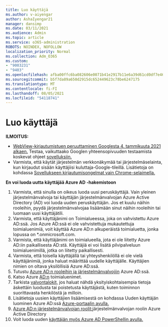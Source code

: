 ```yaml
---
title: Luo käyttäjä
ms.author: v-aiyengar
author: AshaIyengar21
manager: dansimp
ms.date: 03/11/2021
ms.audience: Admin
ms.topic: article
ms.service: o365-administration
ROBOTS: NOINDEX, NOFOLLOW
localization_priority: Normal
ms.collection: Adm_O365
ms.custom:
- "9003231"
- "9403"
ms.openlocfilehash: afba00ffc6ba082606e0071b41e2917b11e6a39d61cd0df7e468f0238f2ed8e8
ms.sourcegitcommit: b5f7da89a650d2915dc652449623c78be6247175
ms.translationtype: MT
ms.contentlocale: fi-FI
ms.lasthandoff: 08/05/2021
ms.locfileid: "54118741"
---
```

# <a name="create-user"></a>Luo käyttäjä

**ILMOITUS:**

- [WebView-kirjautumistuen peruuttaminen Googlesta 4. tammikuuta 2021 alkaen.](/azure/active-directory/external-identities/google-federation#deprecation-of-webview-sign-in-support) Testaa, vaikuttaako Googlen yhteensopivuuden testaamista koskevat ohjeet [sovelluksiin.](https://go.microsoft.com/fwlink/?linkid=2157323)
- Varmista, että käytät järjestelmän verkkonäkymää tai järjestelmäselainta, kun kirjaudut sisään käyttäjiisi kuluttaja-Google-tileillä. Lisätietoja on kohdassa [Sovellukseen kirjautumisongelmat vain Chrome-selaimella.](/office365/troubleshoot/miscellaneous/chrome-behavior-affects-applications)

**En voi luoda uutta käyttäjää Azure AD -hakemistoon**

1. Varmista, että sinulla on oikeus luoda uusi peruskäyttäjä. Vain yleinen järjestelmänvalvoja tai käyttäjän järjestelmänvalvojan Azure Active Directory (AD) voi luoda uuden peruskäyttäjän. Jos et kuulu näihin rooleihin, pyydä järjestelmänvalvojaa lisäämään sinut näihin rooleihin tai luomaan uusi käyttäjätili.
1. Varmista, että käyttäjänimi on Toimialueessa, joka on vahvistettu Azure AD:ssä. Jos Azure AD:ssä ei ole vahvistettuja mukautettuja toimialuenimiä, voit käyttää Azure AD:n alkuperäistä toimialuetta, jonka lopussa on *.onmicrosoft.com.
1. Varmista, että käyttäjänimi on toimialueella, jota ei ole liitetty Azure AD:iin paikallisesta AD:stä. Käyttäjiä ei voi lisätä pilvipalveluun toimialuenimillä, jotka on liitetty paikallisesti.
1. Varmista, että toisella käyttäjällä tai yhteyshenkilöllä ei ole vielä käyttäjänimiä, jonka haluat määrittää uudelle käyttäjälle. Käyttäjien nimien on oltava yksilöllisiä Azure AD:ssä.
1. Tutustu [Azure AD:n rooleihin ja järjestelmänvalvojiin](https://portal.azure.com/#blade/Microsoft_AAD_IAM/ActiveDirectoryMenuBlade/RolesAndAdministrators) Azure AD:ssä.
1. Katso Azure [AD:n](https://portal.azure.com/#blade/Microsoft_AAD_IAM/ActiveDirectoryMenuBlade/RolesAndAdministrators) toimialuenimet.
1. Tarkista [valvontalokit,](https://portal.azure.com/#blade/Microsoft_AAD_IAM/ActiveDirectoryMenuBlade/RolesAndAdministrators) jos haluat nähdä yksityiskohtaisempia tietoja äskettäin luodusta tai poistetusta käyttäjästä, kuten toiminnon suorittavasta henkilöstä ja milloin.
1. Lisätietoja uusien käyttäjien lisäämisestä on kohdassa Uuden käyttäjän luominen Azure AD:ssä [Azure-portaalin avulla.](/azure/active-directory/active-directory-users-create-azure-portal)
1. [Azure AD:n järjestelmänvalvojan roolit:](/azure/active-directory/active-directory-assign-admin-roles)järjestelmänvalvojan roolin Azure Active Directory
1. Voit luoda uuden [käyttäjän myös Azure AD PowerShellin avulla.](/powershell/module/azuread/new-azureaduser?view=azureadps-2.0)
